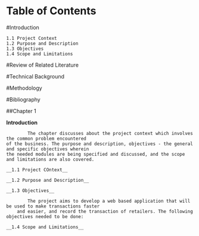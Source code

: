 Table of Contents 
==================

#Introduction 

	1.1 Project Context
	1.2	Purpose and Description					
	1.3	Objectives
	1.4 Scope and Limitations

	
#Review of Related Literature

	
#Technical Background

	
#Methodology


#Bibliography

##Chapter 1

__Introduction__

			The chapter discusses about the project context which involves the common problem encountered
	of the business. The purpose and description, objectives - the general and specific objectives wherein
	the needed modules are being specified and discussed, and the scope and limitations are also covered.

	__1.1 Project COntext__

	__1.2 Purpose and Description__

	__1.3 Objectives__
	
			The project aims to develop a web based application that will be used to make transactions faster
		and easier, and record the transaction of retailers. The following objectives needed to be done:

	__1.4 Scope and Limitations__






